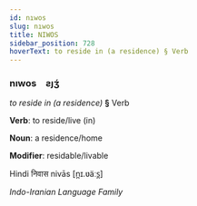```yaml
---
id: nıwos
slug: nıwos
title: NIWOS
sidebar_position: 728
hoverText: to reside in (a residence) § Verb
---
```


### nıwos&emsp;<span kind="abugida">ƨȷʒ́</span>

*to reside in (a residence)* **§** Verb

**Verb**: to reside/live (in)

**Noun**: a residence/home

**Modifier**: residable/livable

Hindi निवास nivās [n̪ɪ.ʋäːs̪]

*Indo-Iranian Language Family*